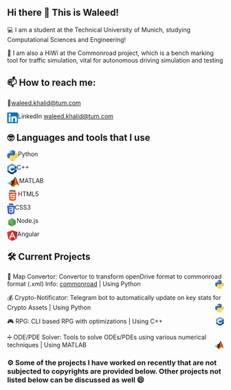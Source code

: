 ## Hi there 👋 This is Waleed!

:computer: I am a student at the Technical University of Munich, studying Computational Sciences and Engineering! 

:car: I am also a HiWi at the Commonroad project, which is a bench marking tool for traffic simulation, vital for autonomous driving simulation and testing 

## 📫 How to reach me:

:email:[waleed.khalid@tum.com](mailto:notadilnaqvi@gmail.com)<br />

<img align="left" alt="LinkedIn" height="25px" src="/Icons/LinkedIn.png" /> LinkedIn [waleed.khalid@tum.com](https://www.linkedin.com/in/waleedbk/)<br />

## :nerd_face: Languages and tools that I use

<img align="left" alt="Email" height="25px" src="/Icons/python3.png" /> Python

<img align="left" height="25px" src="/Icons/c++.png" /> C++

<img align="left" alt="Email" height="25px" src="/Icons/matlab.png" /> MATLAB

<img align="left" alt="Email" height="25px" src="/Icons/html.png" /> HTML5

<img align="left" alt="Email" height="25px" src="/Icons/css.png" /> CSS3

<img align="left" alt="Email" height="25px" src="/Icons/node.png" /> Node.js

<img align="left" alt="Email" height="25px" src="/Icons/angular.png" /> Angular

## :hammer_and_wrench: Current Projects
:vertical_traffic_light: Map Convertor: Convertor to transform openDrive format to commonroad format (.xml) Info: [commonroad](https://commonroad.in.tum.de/) | Using <img align="right" alt="Email" height="20px" src="/Icons/python3.png" /> Python  

:moneybag: Crypto-Notificator: Telegram bot to automatically update on key stats for Crypto Assets | Using <img align="right" alt="Email" height="20px" src="/Icons/python3.png" /> Python

:video_game: RPG: CLI based RPG with optimizations | Using <img align="right" height="20px" src="/Icons/c++.png" /> C++

:heavy_division_sign: ODE/PDE Solver: Tools to solve ODEs/PDEs using various numerical techniques | Using <img align="right" alt="Email" height="20px" src="/Icons/matlab.png" /> MATLAB

### :gear: Some of the projects I have worked on recently that are not subjected to copyrights are provided below. Other projects not listed below can be discussed as well :smile:<br />
